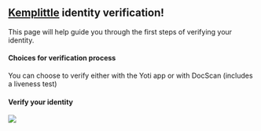 <h2 class="alert alert-success"><a class="alert-link" href="http://kemplittle.com">Kemplittle</a> identity verification!</h2>

This page will help guide you through the first steps of verifying your identity.

#### Choices for verification process
You can choose to verify either with the Yoti app or with DocScan (includes a liveness test)

#### Verify your identity

<a class="btn btn-primary" href="/yotiapp"><img src="img/yotibutton.jpg"></a>